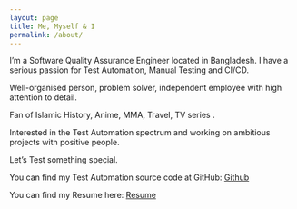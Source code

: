```yaml
---
layout: page
title: Me, Myself & I
permalink: /about/
---
```


I’m a Software Quality Assurance Engineer located in Bangladesh. I have a serious passion for Test Automation, Manual Testing and CI/CD.

Well-organised person, problem solver, independent employee with high attention to detail.

Fan of Islamic History, Anime, MMA, Travel, TV series .



Interested in the Test Automation spectrum and working on ambitious projects with positive people.

Let’s Test something special.

You can find my Test Automation source code at GitHub:
[Github](https://github.com/S4BB1R)

You can find my Resume here:
[Resume](https://drive.google.com/file/d/1K8cdaBZLEfZOA4vISpshGpy1m8EMD2hh/view?usp=sharing)

